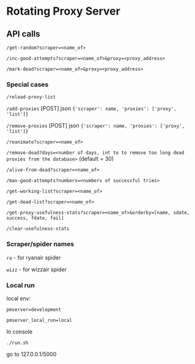 # Rotating Proxy Server

## API calls

`/get-random?scraper=<name_of>`

`/inc-good-attempts?scraper=<name_of>&proxy=<proxy_address>`

`/mark-dead?scraper=<name_of>&proxy=<proxy_address>`

### Special cases

`/reload-proxy-list`

`/add-proxies` [POST] json `{'scraper': name, 'proxies': ['proxy', 'list']}`

`/remove-proxies` [POST] json `{'scraper': name, 'proxies': ['proxy', 'list']}`

`/reanimate?scraper=<name_of>`

`/remove-dead?days=<number of days, int to to remove too long dead proxies from the database>` (default = 30)

`/alive-from-dead?scraper=<name_of>`

`/max-good-attempts?numbers=<numbers of successful tries>`

`/get-working-list?scraper=<name_of>`

`/get-dead-list?scraper=<name_of>`

`/get-proxy-usefulness-stats?scraper=<name_of>&orderby=[name, sdate, success, fdate, fail]`

`/clear-usefulness-stats`

### Scraper/spider names

`ra` - for ryanair spider

`wizz` - for wizzair spider

### Local run

local env:

`pmserver=development`

`pmserver_local_run=local`

In console

`./run.sh`

go to 127.0.0.1/5000
